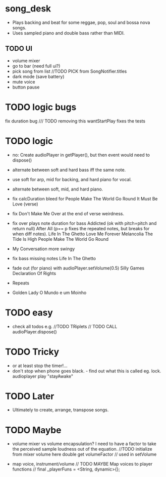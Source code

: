 # song_desk

- Plays backing and beat for some reggae, pop, soul and bossa nova songs.
- Uses sampled piano and double bass rather than MIDI.

## TODO UI

- volume mixer
- go to bar (need full ui?)  
- pick song from list
  //TODO PICK from SongNotifier.titles
- dark mode (save battery)
- mute voice
- button pause

# TODO logic bugs

fix duration bug
          /// TODO removing this wantStartPlay fixes the tests

# TODO logic

- no: Create audioPlayer in getPlayer(), but then event would need to dispose()

- alternate between soft and hard bass iff the same note.
- use soft for arp, mid for backing, and hard piano for vocal.
- alternate between soft, mid, and hard piano.

- fix calcDuration bleed for
  People Make The World Go Round
  It Must Be Love (verse)
  
- fix Don't Make Me Over at the end of verse weirdness.
- fix over plays note duration for bass
  Addicted (ok with pitch=pitch and return null)
  After All (p== p fixes the repeated notes, but breaks for when diff notes).
  Life In The Ghetto
  Love Me Forever
  Melancolia
  The Tide Is High
  People Make The World Go Round
- My Conversation more swingy

- fix bass missing notes
  Life In The Ghetto
  
- fade out (for piano) with audioPlayer.setVolume(0.5)
  Silly Games
  Declaration Of Rights
  
- Repeats
-   Golden Lady
    O Mundo e um Moinho

# TODO easy

- check all todos e.g.
  //TODO TRiplets
  // TODO CALL audioPlayer.dispose()

# TODO Tricky

- or at least stop the timer!...
- don't stop when phone goes black. - find out what this is called eg. lock.
  audioplayer play "stayAwake"

# TODO Later

- Ultimately to create, arrange, transpose songs.

# TODO Maybe

- volume mixer vs volume encapsulation?
  I need to have a factor to take the 
  perceived sample loudness out of the equation.
  //TODO initialize from mixer volume here
  double get volumeFactor // used in setVolume

- map voice, instrument/volume
  // TODO MAYBE Map voices to player functions
  // final _playerFuns = <String, dynamic>{};

